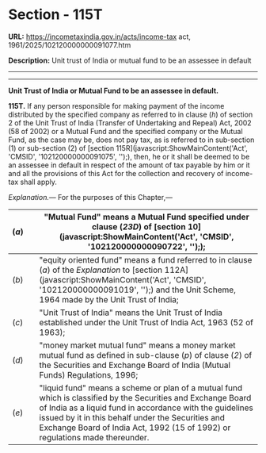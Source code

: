 # Section - 115T

**URL:** https://incometaxindia.gov.in/acts/income-tax act, 1961/2025/102120000000091077.htm

**Description:** Unit trust of India or mutual fund to be an assessee in default

---

****

**Unit Trust of India or Mutual Fund to be an assessee in default.**

**115T.** If any person responsible for making payment of the income distributed by the specified company as referred to in clause (_h_) of section 2 of the Unit Trust of India (Transfer of Undertaking and Repeal) Act, 2002 (58 of 2002) or a Mutual Fund and the specified company or the Mutual Fund, as the case may be, does not pay tax, as is referred to in sub-section (1) or sub-section (2) of [section 115R](javascript:ShowMainContent\('Act', 'CMSID', '102120000000091075', ''\);), then, he or it shall be deemed to be an assessee in default in respect of the amount of tax payable by him or it and all the provisions of this Act for the collection and recovery of income-tax shall apply.

_Explanation.—_ For the purposes of this Chapter,—

(_a_)|  |  "Mutual Fund" means a Mutual Fund specified under clause (_23D_) of [section 10](javascript:ShowMainContent\('Act', 'CMSID', '102120000000090722', ''\););  
---|---|---  
(_b_)|  |  "equity oriented fund" means a fund referred to in clause (_a_) of the _Explanation_ to [section 112A](javascript:ShowMainContent\('Act', 'CMSID', '102120000000091019', ''\);) and the Unit Scheme, 1964 made by the Unit Trust of India;  
(_c_)|  |  "Unit Trust of India" means the Unit Trust of India established under the Unit Trust of India Act, 1963 (52 of 1963);  
(_d_)|  |  "money market mutual fund" means a money market mutual fund as defined in sub-clause (_p_) of clause (_2_) of the Securities and Exchange Board of India (Mutual Funds) Regulations, 1996;  
(_e_)|  |  "liquid fund" means a scheme or plan of a mutual fund which is classified by the Securities and Exchange Board of India as a liquid fund in accordance with the guidelines issued by it in this behalf under the Securities and Exchange Board of India Act, 1992 (15 of 1992) or regulations made thereunder.